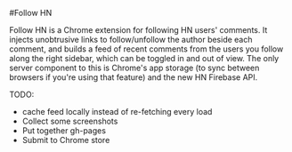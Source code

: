 #Follow HN

Follow HN is a Chrome extension for following HN users' comments. It injects 
unobtrusive links to follow/unfollow the author beside each comment, and builds 
a feed of recent comments from the users you follow along the right sidebar, 
which can be toggled in and out of view. The only server component to this is 
Chrome's app storage (to sync between browsers if you're using that feature) 
and the new HN Firebase API.

TODO:

 - cache feed locally instead of re-fetching every load
 - Collect some screenshots
 - Put together gh-pages
 - Submit to Chrome store
